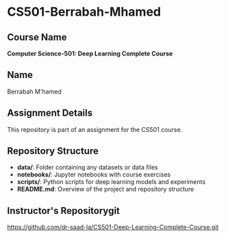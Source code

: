 # CS501-Berrabah-Mhamed

## Course Name
**Computer Science-501: Deep Learning Complete Course**

## Name
Berrabah M'hamed

## Assignment Details
This repository is part of an assignment for the CS501 course.

## Repository Structure
- **data/**: Folder containing any datasets or data files
- **notebooks/**: Jupyter notebooks with course exercises
- **scripts/**: Python scripts for deep learning models and experiments
- **README.md**: Overview of the project and repository structure

## Instructor's Repositorygit 
https://github.com/dr-saad-la/CS501-Deep-Learning-Complete-Course.git
